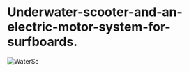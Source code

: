 # Underwater-scooter-and-an-electric-motor-system-for-surfboards.
![WaterSc](https://github.com/AwaraPirkhdrie/Underwater-scooter-and-an-electric-motor-system-for-surfboards./assets/73369365/455a06df-ef75-403e-a0e5-9cfdc94bf0ce)
